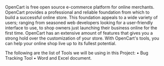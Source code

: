 OpenCart is free open source e-commerce platform for online merchants.
OpenCart provides a professional and reliable foundation from which to build a
successful online store. This foundation appeals to a wide variety of users;
ranging from seasoned web developers looking for a user-friendly interface to
use, to shop owners just launching their business online for the first time.
OpenCart has an extensive amount of features that gives you a strong hold over
the customization of your store. With OpenCart's tools, you can help your online
shop live up to its fullest potential.

The following are the list of Tools we will be using in this Project:
• Bug Tracking Tool
• Word and Excel document.
